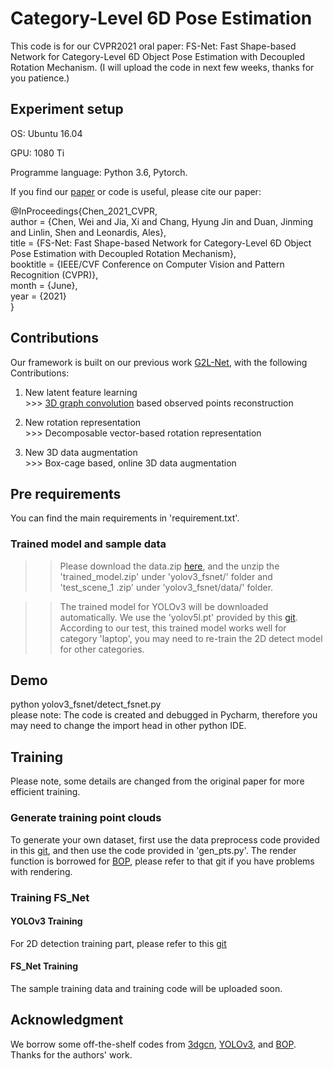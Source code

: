 # Category-Level 6D Pose Estimation

This code is for our CVPR2021 oral paper: FS-Net: Fast Shape-based Network for Category-Level 6D Object Pose Estimation with Decoupled Rotation Mechanism. (I will upload the code in next few weeks, thanks for you patience.)

## Experiment setup

OS: Ubuntu 16.04

GPU: 1080 Ti

Programme language: Python 3.6, Pytorch.
 
If you find our [paper](http://arxiv.org/abs/2103.07054) or code is useful, please cite our paper:

@InProceedings{Chen_2021_CVPR,  
author = {Chen, Wei and Jia, Xi and Chang, Hyung Jin and Duan, Jinming and Linlin, Shen and Leonardis, Ales},  
title = {FS-Net: Fast Shape-based Network for Category-Level 6D Object Pose Estimation with Decoupled Rotation Mechanism},  
booktitle = {IEEE/CVF Conference on Computer Vision and Pattern Recognition (CVPR)},  
month = {June},  
year = {2021}  
}  


## Contributions
Our framework is built on our previous work [G2L-Net](https://github.com/DC1991/G2L_Net), with the following Contributions:
 1. New latent feature learning  
        >>> [3D graph convolution](https://github.com/j1a0m0e4sNTU/3dgcn/issues) based observed points reconstruction

 2. New rotation representation  
        >>> Decomposable vector-based rotation representation

 3. New 3D data augmentation  
        >>> Box-cage based, online 3D data augmentation



## Pre requirements

You can find the main requirements in 'requirement.txt'.

### Trained model and sample data
>>Please download the data.zip [here](https://drive.google.com/file/d/15efs1IIjbRnWIlh-9sXMfbqyL4S08bEG/view?usp=sharing
>), and the unzip the 'trained_model.zip' under 'yolov3_fsnet/' folder and
 'test_scene_1
.zip' under 'yolov3_fsnet/data/' folder.   

>>The trained model for YOLOv3 will be downloaded automatically. We use the 'yolov5l.pt' provided by this [git](https://github.com/ultralytics/yolov3). According to our test, this trained model works well for category 'laptop', you
> may need to re-train the 2D detect model for other categories.

## Demo

python yolov3_fsnet/detect_fsnet.py  
please note: The code is created and debugged in Pycharm, therefore you may need to change the import head in other
 python IDE. 
## Training
Please note, some details are changed from the original paper for more efficient training. 
### Generate training point clouds
To generate your own dataset, first use the data preprocess code provided in this [git](https://github.com/mentian/object-deformnet/blob/master/preprocess/pose_data.py), and then use the code
 provided in 'gen_pts.py'. The render function is borrowed for [BOP](https://github.com/thodan/bop_toolkit), please
  refer to that git if you have problems with rendering.

### Training FS_Net
#### YOLOv3 Training
For 2D detection training part, please refer to this [git](https://github.com/ultralytics/yolov3)
#### FS_Net Training
The sample training data and training code will be uploaded soon.


## Acknowledgment
We borrow some off-the-shelf codes from [3dgcn](https://github.com/j1a0m0e4sNTU/3dgcn), [YOLOv3](https://github.com/ultralytics/yolov3), and [BOP](https://github.com/thodan/bop_toolkit). Thanks for the authors' work.
